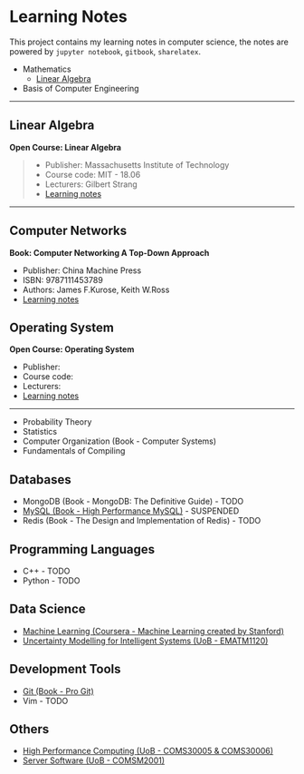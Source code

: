 Learning Notes
=========================

This project contains my learning notes in computer science, the notes are powered by `jupyter notebook`, `gitbook`, `sharelatex`.

<!-- GFM-TOC -->
* Mathematics
	* [Linear Algebra]()
* Basis of Computer Engineering
<!-- GFM-TOC -->


------------------------------------------------------------
Linear Algebra
-------------------------

**Open Course: Linear Algebra**

> * Publisher: Massachusetts Institute of Technology
> * Course code: MIT - 18.06
> * Lecturers: Gilbert Strang
> * [Learning notes](https://github.com/JeraKrs/Notes/blob/master/Linear%20Algebra/README.md)

------------------------------------------------------------

Computer Networks
--------------------------------------

**Book: Computer Networking A Top-Down Approach**

* Publisher: China Machine Press
* ISBN: 9787111453789
* Authors: James F.Kurose, Keith W.Ross
* [Learning notes](https://jerakrs.gitbooks.io/computer_networks/content/)


Operating System
--------------------------------------

**Open Course: Operating System**

* Publisher:
* Course code:
* Lecturers:
* [Learning notes](https://github.com/JeraKrs/notes/blob/master/Operating%20System/README.md)

------------------------------------------------------------



* Probability Theory
* Statistics
* Computer Organization (Book - Computer Systems)
* Fundamentals of Compiling


Databases
-------------------------

* MongoDB (Book - MongoDB: The Definitive Guide) - TODO
* [MySQL (Book - High Performance MySQL)](https://jerakrs.gitbooks.io/mysql/content/) - SUSPENDED
* Redis (Book - The Design and Implementation of Redis) - TODO


Programming Languages
-------------------------

* C++ - TODO
* Python - TODO


Data Science
-------------------------

* [Machine Learning (Coursera - Machine Learning created by Stanford)](https://github.com/JeraKrs/notes/blob/master/Machine%20Learning/README.md)
* [Uncertainty Modelling for Intelligent Systems (UoB - EMATM1120)](https://github.com/JeraKrs/Notes/blob/master/Uncertainty%20Modelling%20for%20Intelligent%20Systems/README.md)


Development Tools
-------------------------

* [Git (Book - Pro Git)](https://jerakrs.gitbooks.io/git/content/)
* Vim - TODO


Others
-------------------------

* [High Performance Computing (UoB - COMS30005 & COMS30006)](https://github.com/JeraKrs/Notes/blob/master/High%20Performance%20Computing/README.md)
* [Server Software (UoB - COMSM2001)](https://github.com/JeraKrs/notes/blob/master/Server%20Software/README.md)
